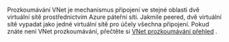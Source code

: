 Prozkoumávání VNet je mechanismus připojení ve stejné oblasti dvě virtuální sítě prostřednictvím Azure páteřní síti. Jakmile peered, dvě virtuální sítě vypadat jako jedné virtuální sítě pro účely všechna připojení. Pokud znáte není VNet prozkoumávání, přečtěte si [VNet prozkoumávání přehled](../articles/virtual-network/virtual-network-peering-overview.md) .
